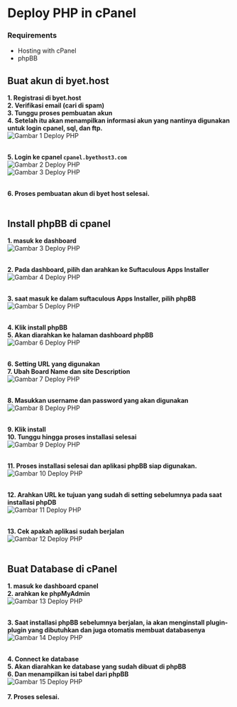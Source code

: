 # Deploy PHP in cPanel
### Requirements <br>
* Hosting with cPanel
* phpBB

## Buat akun di byet.host
**1. Registrasi di byet.host**<br>
**2. Verifikasi email (cari di spam)**<br>
**3. Tunggu proses pembuatan akun**<br>
**4. Setelah itu akan menampilkan informasi akun yang nantinya digunakan untuk login cpanel, sql, dan ftp.**<br>
![Gambar 1 Deploy PHP](screenshot/gambar1.png)<br><br>

**5. Login ke cpanel `cpanel.byethost3.com`**<br>
![Gambar 2 Deploy PHP](screenshot/gambar2.png)<br>
![Gambar 3 Deploy PHP](screenshot/gambar3.png)<br><br>

**6. Proses pembuatan akun di byet host selesai.**<br><br>

## Install phpBB di cpanel <br>
**1. masuk ke dashboard**<br>
![Gambar 3 Deploy PHP](screenshot/gambar3.png)<br><br>

**2. Pada dashboard, pilih dan arahkan ke Suftaculous Apps Installer**<br>
![Gambar 4 Deploy PHP](screenshot/gambar4.png)<br><br>

**3. saat masuk ke dalam suftaculous Apps Installer, pilih phpBB**
![Gambar 5 Deploy PHP](screenshot/gambar5.png)<br><br>

**4. Klik install phpBB**<br>
**5. Akan diarahkan ke halaman dashboard phpBB**<br>
![Gambar 6 Deploy PHP](screenshot/gambar6.png)<br><br>

**6. Setting URL yang digunakan**<br>
**7. Ubah Board Name dan site Description**<br>
![Gambar 7 Deploy PHP](screenshot/gambar7.png)<br><br>

**8. Masukkan username dan password yang akan digunakan**<br>
![Gambar 8 Deploy PHP](screenshot/gambar8.png)<br><br>

**9. Klik install**<br>
**10. Tunggu hingga proses installasi selesai**<br>
![Gambar 9 Deploy PHP](screenshot/gambar9.png)<br><br>

**11. Proses installasi selesai dan aplikasi phpBB siap digunakan.**
![Gambar 10 Deploy PHP](screenshot/gambar10.png)<br><br>

**12. Arahkan URL ke tujuan yang sudah di setting sebelumnya pada saat installasi phpDB**<br>
![Gambar 11 Deploy PHP](screenshot/gambar11.png)<br><br>

**13. Cek apakah aplikasi sudah berjalan**<br>
![Gambar 12 Deploy PHP](screenshot/gambar12.png)<br><br>

## Buat Database di cPanel <br>
**1. masuk ke dashboard cpanel**<br>
**2. arahkan ke phpMyAdmin**<br>
![Gambar 13 Deploy PHP](screenshot/gambar13.png)<br><br>

**3. Saat installasi phpBB sebelumnya berjalan, ia akan menginstall plugin-plugin yang dibutuhkan dan juga otomatis membuat databasenya**<br>
![Gambar 14 Deploy PHP](screenshot/gambar14.png)<br><br>

**4. Connect ke database**<br>
**5. Akan diarahkan ke database yang sudah dibuat di phpBB**<br>
**6. Dan menampilkan isi tabel dari phpBB**<br>
![Gambar 15 Deploy PHP](screenshot/gambar15.png)<br><br>
**7. Proses selesai.**<br>
